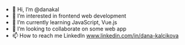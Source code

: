 - 👋 Hi, I’m @danakal
- 👀 I’m interested in frontend web development
- 🌱 I’m currently learning JavaScript, Vue.js
- 💞️ I’m looking to collaborate on some web app 
- 📫 How to reach me LinkedIn www.linkedin.com/in/dana-kalcikova
<!---
danakal/danakal is a ✨ special ✨ repository because its `README.md` (this file) appears on your GitHub profile.
You can click the Preview link to take a look at your changes.
--->
